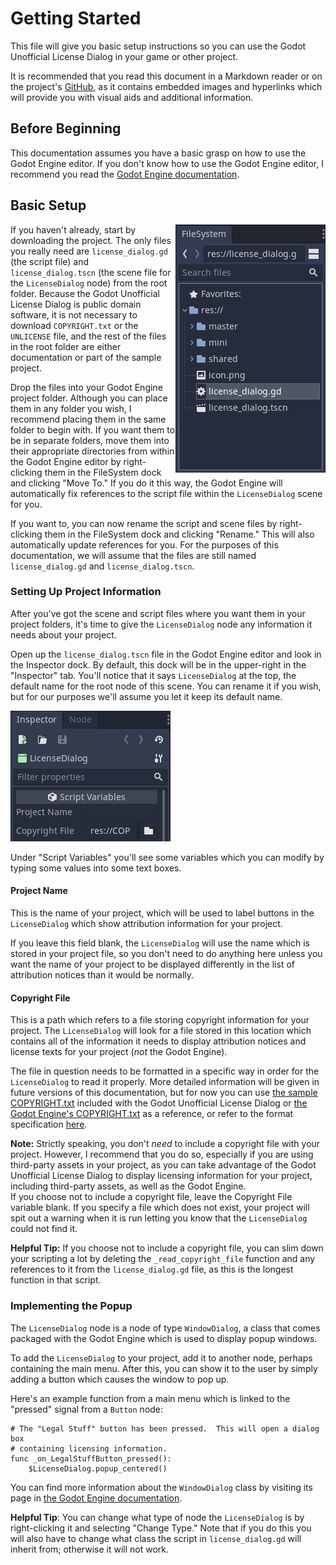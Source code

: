 # Getting Started

This file will give you basic setup instructions so you can use the Godot
Unofficial License Dialog in your game or other project.

It is recommended that you read this document in a Markdown reader or on the
project's [GitHub](https://github.com/swashdev/godot-license-dialog), as
it contains embedded images and hyperlinks which will provide you with visual
aids and additional information.

## Before Beginning

This documentation assumes you have a basic grasp on how to use the Godot Engine
editor.  If you don't know how to use the Godot Engine editor, I recommend you
read the [Godot Engine documentation](https://docs.godotengine.org/en/stable/).

## Basic Setup

<img style = "float:right" src = "screenshots/getting_started_01.png" title = "The FileSystem dock in a Godot Engine project, showing the file `license_dialog.gd` selected."/>

If you haven't already, start by downloading the project.  The only files you
really need are `license_dialog.gd` (the script file) and `license_dialog.tscn`
(the scene file for the `LicenseDialog` node) from the root folder.  Because
the Godot Unofficial License Dialog is public domain software, it is not
necessary to download `COPYRIGHT.txt` or the `UNLICENSE` file, and the rest of
the files in the root folder are either documentation or part of the sample
project.

Drop the files into your Godot Engine project folder.  Although you can place
them in any folder you wish, I recommend placing them in the same folder to
begin with.  If you want them to be in separate folders, move them into their
appropriate directories from within the Godot Engine editor by right-clicking
them in the FileSystem dock and clicking "Move To."  If you do it this way, the
Godot Engine will automatically fix references to the script file within the
`LicenseDialog` scene for you.

If you want to, you can now rename the script and scene files by
right-clicking them in the FileSystem dock and clicking "Rename."  This will
also automatically update references for you.  For the purposes of this
documentation, we will assume that the files are still named
`license_dialog.gd` and `license_dialog.tscn`.

### Setting Up Project Information

After you've got the scene and script files where you want them in your project
folders, it's time to give the `LicenseDialog` node any information it needs
about your project.

Open up the `license_dialog.tscn` file in the Godot Engine editor and look in
the Inspector dock.  By default, this dock will be in the upper-right in the
"Inspector" tab.  You'll notice that it says `LicenseDialog` at the top, the
default name for the root node of this scene.  You can rename it if you wish,
but for our purposes we'll assume you let it keep its default name.

<img style = "margin: 0 auto" src = "screenshots/getting_started_02.png" title = "The Inspector dock in a Godot Engine project, showing some fields the user can modify to customize a `LicenseDialog` node." />

Under "Script Variables" you'll see some variables which you can modify by
typing some values into some text boxes.

#### Project Name

This is the name of your project, which will be used to label buttons in the
`LicenseDialog` which show attribution information for your project.

If you leave this field blank, the `LicenseDialog` will use the name which is
stored in your project file, so you don't need to do anything here unless you
want the name of your project to be displayed differently in the list of
attribution notices than it would be normally.

#### Copyright File

This is a path which refers to a file storing copyright information for your
project.  The `LicenseDialog` will look for a file stored in this location which
contains all of the information it needs to display attribution notices and
license texts for your project (*not* the Godot Engine).

The file in question needs to be formatted in a specific way in order for the
`LicenseDialog` to read it properly.  More detailed information will be given in
future versions of this documentation, but for now you can use [the sample
COPYRIGHT.txt] included with the Godot Unofficial License Dialog or [the Godot
Engine's COPYRIGHT.txt] as a reference, or refer to the format specification
[here][Debian copyright file format].

[the sample COPYRIGHT.txt]: ../COPYRIGHT.txt
[the Godot Engine's COPYRIGHT.txt]: https://github.com/godotengine/godot/blob/master/COPYRIGHT.txt
[Debian copyright file format]: https://www.debian.org/doc/packaging-manuals/copyright-format/1.0/

**Note:**
Strictly speaking, you don't _need_ to include a copyright file with your
project.  However, I recommend that you do so, especially if you are using
third-party assets in your project, as you can take advantage of the Godot
Unofficial License Dialog to display licensing information for your project,
including third-party assets, as well as the Godot Engine.  
If you choose not to include a copyright file, leave the Copyright File variable
blank.  If you specify a file which does not exist, your project will spit out a
warning when it is run letting you know that the `LicenseDialog` could not find
it.

**Helpful Tip:**
If you choose not to include a copyright file, you can slim down your scripting
a lot by deleting the `_read_copyright_file` function and any references to it
from the `license_dialog.gd` file, as this is the longest function in that
script.


### Implementing the Popup

The `LicenseDialog` node is a node of type `WindowDialog`, a class that comes
packaged with the Godot Engine which is used to display popup windows.

To add the `LicenseDialog` to your project, add it to another node, perhaps
containing the main menu.  After this, you can show it to the user by simply
adding a button which causes the window to pop up.

Here's an example function from a main menu which is linked to the "pressed"
signal from a `Button` node:

```gdscript
# The "Legal Stuff" button has been pressed.  This will open a dialog box
# containing licensing information.
func _on_LegalStuffButton_pressed():
	$LicenseDialog.popup_centered()
```

You can find more information about the `WindowDialog` class by visiting its
page in [the Godot Engine documentation][WindowDialog].

[WindowDialog]: https://docs.godotengine.org/en/stable/classes/class_windowdialog.html

**Helpful Tip**:
You can change what type of node the `LicenseDialog` is by right-clicking it and
selecting "Change Type."  Note that if you do this you will also have to change
what class the script in `license_dialog.gd` will inherit from; otherwise it
will not work.
